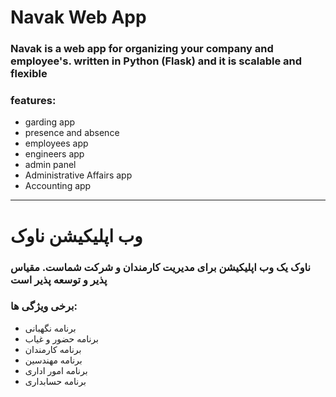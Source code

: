 # Navak Web App 

### Navak is a web app for organizing your company and employee's. written in Python (Flask) and it is scalable and flexible

### features:
- garding app
- presence and absence
- employees app
- engineers app
- admin panel
- Administrative Affairs app
- Accounting app

-----


# وب اپلیکیشن ناوک


### ناوک یک وب اپلیکیشن برای مدیریت کارمندان و شرکت شماست. مقیاس پذیر و توسعه پذیر است

### برخی ویژگی ها:
- برنامه نگهبانی
- برنامه حضور و غیاب 
- برنامه کارمندان
- برنامه مهندسین 
- برنامه امور اداری 
- برنامه حسابداری 



